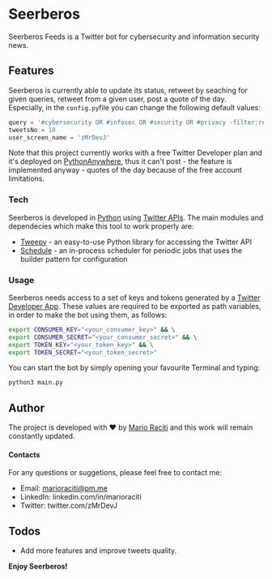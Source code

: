 # Seerberos
Seerberos Feeds is a Twitter bot for cybersecurity and information security news.

## Features

Seerberos is currently able to update its status, retweet by seaching for given queries, retweet from a given user, post a quote of the day.
Especially, in the `config.py`file you can change the following default values:

```python
query = '#cybersecurity OR #infosec OR #security OR #privacy -filter:replies'
tweetsNo = 10
user_screen_name = 'zMrDevJ'
```

Note that this project currently works with a free Twitter Developer plan and it's deployed on [PythonAnywhere](https://www.pythonanywhere.com/user/seerberos/consoles/15335165/), thus it can't post - the feature is implemented anyway - quotes of the day because of the free account limitations.

### Tech

Seerberos is developed in [Python](https://www.python.org/downloads/) using [Twitter APIs](https://developer.twitter.com/en/docs). The main modules and dependecies which make this tool to work properly are:

- [Tweepy](http://docs.tweepy.org/en/latest/) - an easy-to-use Python library for accessing the Twitter API
- [Schedule](https://pypi.org/project/schedule/) - an in-process scheduler for periodic jobs that uses the builder pattern for configuration

### Usage

Seerberos needs access to a set of keys and tokens generated by a [Twitter Developer App](https://developer.twitter.com/en/apps). These values are required to be exported as path variables, in order to make the bot using them, as follows:

```sh
export CONSUMER_KEY="<your_consumer_key>" && \
export CONSUMER_SECRET="<your_consumer_secret>" && \
export TOKEN_KEY="<your_token_key>" && \
export TOKEN_SECRET="<your_token_secret>"
```

You can start the bot by simply opening your favourite Terminal and typing:

```sh
python3 main.py
```

## Author

The project is developed with ♥ by [Mario Raciti](https://marioraciti.ml) and this work will remain constantly updated.

#### Contacts

For any questions or suggetions, please feel free to contact me:

- Email: marioraciti@pm.me
- LinkedIn: linkedin.com/in/marioraciti
- Twitter: twitter.com/zMrDevJ

## Todos

- Add more features and improve tweets quality.

**Enjoy Seerberos!**